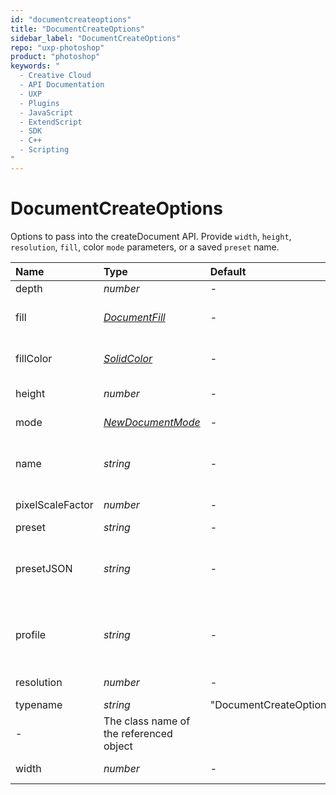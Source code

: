 ```yaml
---
id: "documentcreateoptions"
title: "DocumentCreateOptions"
sidebar_label: "DocumentCreateOptions"
repo: "uxp-photoshop"
product: "photoshop"
keywords: "
  - Creative Cloud
  - API Documentation
  - UXP
  - Plugins
  - JavaScript
  - ExtendScript
  - SDK
  - C++
  - Scripting
"
---
```


# DocumentCreateOptions

Options to pass into the createDocument API.
Provide `width`, `height`, `resolution`, `fill`, color `mode` parameters, or a saved `preset` name.

| Name | Type | Default | Range | Description |
| :------ | :------ | :------ | :------ | :------ |
| depth | *number* | - | - | Depth |
| fill | [*DocumentFill*](/ps_reference/modules/constants/#documentfill) | - | - | Fill color of the document |
| fillColor | [*SolidColor*](/ps_reference/classes/solidcolor/) | - | - | Custom fill color of the document |
| height | *number* | - | - | Height of image in px |
| mode | [*NewDocumentMode*](/ps_reference/modules/constants/#newdocumentmode) | - | - | ImageMode class |
| name | *string* | - | - | The name to give the new document |
| pixelScaleFactor | *number* | - | - | Pixel Scale Factor |
| preset | *string* | - | - | Preset |
| presetJSON | *string* | - | - | JSON Preset, requires JSONified string |
| profile | *string* | - | - | Color Profile using profile name |
| resolution | *number* | - | - | Resolution of image |
| typename | *string* | &quot;DocumentCreateOptions&quot;
 | - | The class name of the referenced object |
| width | *number* | - | - | Width of image in px |
